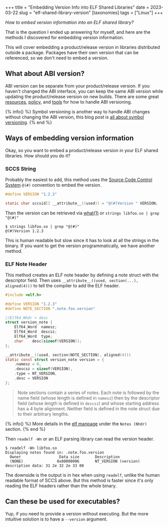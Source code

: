 +++
title = "Embedding Version Info into ELF Shared Libraries"
date = 2023-03-22
slug = "elf-shared-library-version"
[taxonomies]
tags = ["Linux"]
+++

*How to embed version information into an ELF shared library?*

That is the question I ended up answering for myself, and here are the methods I discovered for embedding version information.

<!-- more -->

This will cover embedding a product/release version in libraries distributed outside a package. Packages have their own version that can be referenced, so we don't need to embed a version.

## What about ABI version?

ABI version can be separate from your product/release version. If you haven't changed the ABI interface, you can keep the same ABI version while updating the product/release version on new builds. There are some great [resources](https://tldp.org/HOWTO/Program-Library-HOWTO/shared-libraries.html), [policy](https://gcc.gnu.org/onlinedocs/libstdc++/manual/abi.html#abi.changes_allowed), and [tools](https://www.gnu.org/software/libtool/manual/libtool.html#Versioning) for how to handle ABI versioning.

{% info() %}
Symbol versioning is another way to handle ABI changes without changing the ABI version, this blog post is [all about symbol versioning](https://maskray.me/blog/2020-11-26-all-about-symbol-versioning). 
{% end %}

## Ways of embedding version information

Okay, so you want to embed a product/release version in your ELF shared libraries. How should you do it?

### SCCS String

Probably the easiest to add, this method uses the [Source Code Control System](https://en.wikipedia.org/wiki/Source_Code_Control_System) `@(#)` convention to embed the version. 

```c
#define VERSION "1.2.3"

static char sccsid[] __attribute__((used)) = "@(#)Version " VERSION;
```

Then the version can be retrieved via [what(1)](https://man7.org/linux/man-pages/man1/what.1p.html) or `strings libfoo.so | grep "@(#)"`

```console
$ strings libfoo.so | grep "@(#)"
@(#)Version 1.2.3
```

This is human readable but slow since it has to look at all the strings in the binary. If you want to get the version programmatically, we have another method.

### ELF Note Header

This method creates an ELF note header by defining a note struct with the descriptor field. Then uses `__attribute__((used, section(...), aligned(4)))` to tell the compiler to add the ELF header.

```c
#include <elf.h>

#define VERSION "1.2.3"
#define NOTE_SECTION ".note.foo.version"

//Elf64_Nhdr + desc
struct version_note {
    Elf64_Word	namesz;
    Elf64_Word	descsz;
    Elf64_Word	type;
    char    desc[sizeof(VERSION)];
};

__attribute__((used, section(NOTE_SECTION), aligned(4)))
static const struct version_note version = {
    .namesz = 0,
    .descsz = sizeof(VERSION),
    .type = NT_VERSION,
    .desc = VERSION
};
```

> Note sections contain a series of notes. Each note is followed by the name field (whose length is defined in `namesz`) then by the descriptor field (whose length is defined in `descsz`) and whose starting address has a 4 byte alignment. Neither field is defined in the note struct due to their arbitrary lengths.

{% info() %}
More details in the [elf manpage](https://man7.org/linux/man-pages/man5/elf.5.html) under the `Notes (Nhdr)` section.
{% end %}

Then `readelf -Wn` or an ELF parsing library can read the version header.

```console
$ readelf -Wn libfoo.so
Displaying notes found in: .note.foo.version
  Owner                 Data size       Description
  (NONE)               0x00000006       NT_VERSION (version)       description data: 31 2e 32 2e 33 00
```

The downside is the output is in hex when using `readelf`, unlike the human readable format of SCCS above. But this method is faster since it's only reading the ELF headers rather than the whole binary.

## Can these be used for executables?

Yup, if you need to provide a version without executing. But the more intuitive solution is to have a `--version` argument.